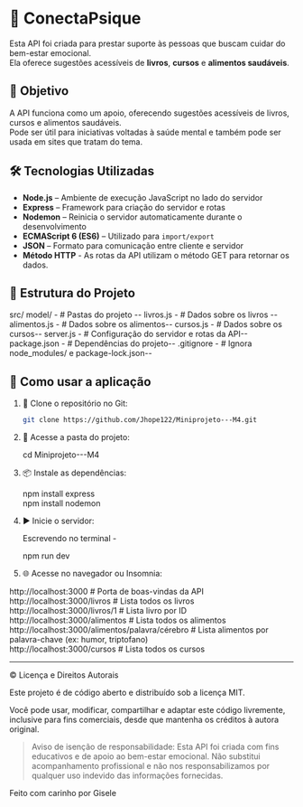 

# 🧠 ConectaPsique

Esta API foi criada para prestar suporte às pessoas que buscam cuidar do bem-estar emocional.  
Ela oferece sugestões acessíveis de **livros**, **cursos** e **alimentos saudáveis**.

## 🎯 Objetivo

A API funciona como um apoio, oferecendo sugestões acessíveis de livros, cursos e alimentos saudáveis.  
Pode ser útil para iniciativas voltadas à saúde mental e também pode ser usada em sites que tratam do tema.

## 🛠 Tecnologias Utilizadas

- **Node.js** – Ambiente de execução JavaScript no lado do servidor  
- **Express** – Framework para criação do servidor e rotas  
- **Nodemon** – Reinicia o servidor automaticamente durante o desenvolvimento  
- **ECMAScript 6 (ES6)** – Utilizado para `import/export`  
- **JSON** – Formato para comunicação entre cliente e servidor
- **Método HTTP** - As rotas da API utilizam o método GET para retornar os dados.


## 📁 Estrutura do Projeto
src/ model/ - # Pastas do projeto --
livros.js  - # Dados sobre os livros --
alimentos.js - # Dados sobre os alimentos--
cursos.js - # Dados sobre os cursos--
server.js - # Configuração do servidor e rotas da API--
package.json - # Dependências do projeto--
.gitignore - # Ignora node_modules/ e package-lock.json--

## 🚀 Como usar a aplicação

1. 🧬 Clone o repositório no Git:  
   ```bash
   git clone https://github.com/Jhope122/Miniprojeto---M4.git

2. 📁 Acesse a pasta do projeto:

   cd Miniprojeto---M4


3. 📦 Instale as dependências:

    npm install express  
    npm install nodemon


4. ▶️ Inicie o servidor:

   Escrevendo no terminal - 

    npm run dev
 

5. 🌐 Acesse no navegador ou Insomnia:

http://localhost:3000                                # Porta de boas-vindas da API  
http://localhost:3000/livros                         # Lista todos os livros  
http://localhost:3000/livros/1                       # Lista livro por ID  
http://localhost:3000/alimentos                      # Lista todos os alimentos  
http://localhost:3000/alimentos/palavra/cérebro      # Lista alimentos por palavra-chave (ex: humor, triptofano)  
http://localhost:3000/cursos                         # Lista todos os cursos


---

©️ Licença e Direitos Autorais

Este projeto é de código aberto e distribuído sob a licença MIT.

Você pode usar, modificar, compartilhar e adaptar este código livremente, inclusive para fins comerciais, desde que mantenha os créditos à autora original.

> Aviso de isenção de responsabilidade:
Esta API foi criada com fins educativos e de apoio ao bem-estar emocional.
Não substitui acompanhamento profissional e não nos responsabilizamos por qualquer uso indevido das informações fornecidas.

Feito com carinho por Gisele 

